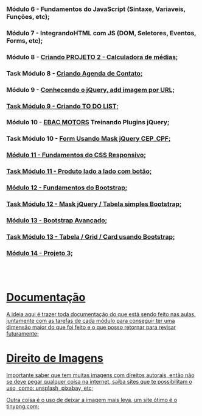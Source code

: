 <h3>Módulo 6 - Fundamentos do JavaScript (Sintaxe, Variaveis, Funções, etc);</h3>
<h3>Módulo 7 - IntegrandoHTML com JS (DOM, Seletores, Eventos, Forms, etc);</h3>
<h3>Módulo 8 - <a href="https://brunot-projeto-calculadora-medias.vercel.app/">Criando PROJETO 2 - Calculadora de médias;</a></h3>
<h3>Task Módulo 8 - <a href="https://brunotask-projeto2-tarefa-ebac.vercel.app/">Criando Agenda de Contato;</a></h3>
<h3>Módulo 9 - <a href="https://brunovini-jquery-galeria-fotos.vercel.app/">Conhecendo o jQuery, add imagem por URL;</h3>
<h3>Task Módulo 9 - <a href="https://brunovini-exercicio-jquery.vercel.app/">Criando TO DO LIST;</a></h3>
<h3>Módulo 10 - <a href="https://ebac-motors-projeto-gx581mqlv-brunotesser.vercel.app/"> EBAC MOTORS</a> Treinando Plugins jQuery;</h3>
<h3>Task Módulo 10 - <a href="https://brunot-mask-cpf-5pwj8lnp8-brunotesser.vercel.app/"> Form Usando Mask jQuery CEP_CPF; </h3>
<h3> Módulo 11 - Fundamentos do CSS Responsivo; </h3>
<h3> Task Módulo 11 - <a href="https://brunot-task-modulo11-2ldcd6tvq-brunotesser.vercel.app/"> Produto lado a lado com botão; </h3>
<h3> Módulo 12 - Fundamentos do Bootstrap; </h3>
<h3> Task Módulo 12 - <a href="https://bruno-task-mod12.vercel.app/"> Mask jQuery / Tabela simples Bootstrap; </h3>
<h3> Módulo 13 - Bootstrap Avançado; </h3>
<h3> Task Módulo 13 - <a href="https://brunot-task-bootstrap.vercel.app/"> Tabela / Grid / Card usando Bootstrap; </h3>
<h3> Módulo 14 - Projeto 3; </h3>






<br> <br>
<h1> Documentação </h1>
<p> A ideia aqui é trazer toda documentação do que está sendo feito nas aulas, juntamente com as tarefas de cada módulo para conseguir ter uma dimensão maior do que foi feito e o que posso retornar para revisar futuramente; </p> 

<h1> Direito de Imagens </h1>
<p> Importante saber que tem muitas imagens com direitos autorais, então não se deve pegar qualquer coisa na internet, saiba sites que te possibilitam o uso, como: unsplash, pixabay, etc; </p>
<p> Outra coisa é o uso de deixar a imagem mais leva, um site ótimo é o tinypng.com; </p>